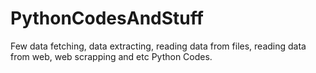 # PythonCodesAndStuff
Few data fetching, data extracting, reading data from files, reading data from web, web scrapping and etc Python Codes.
